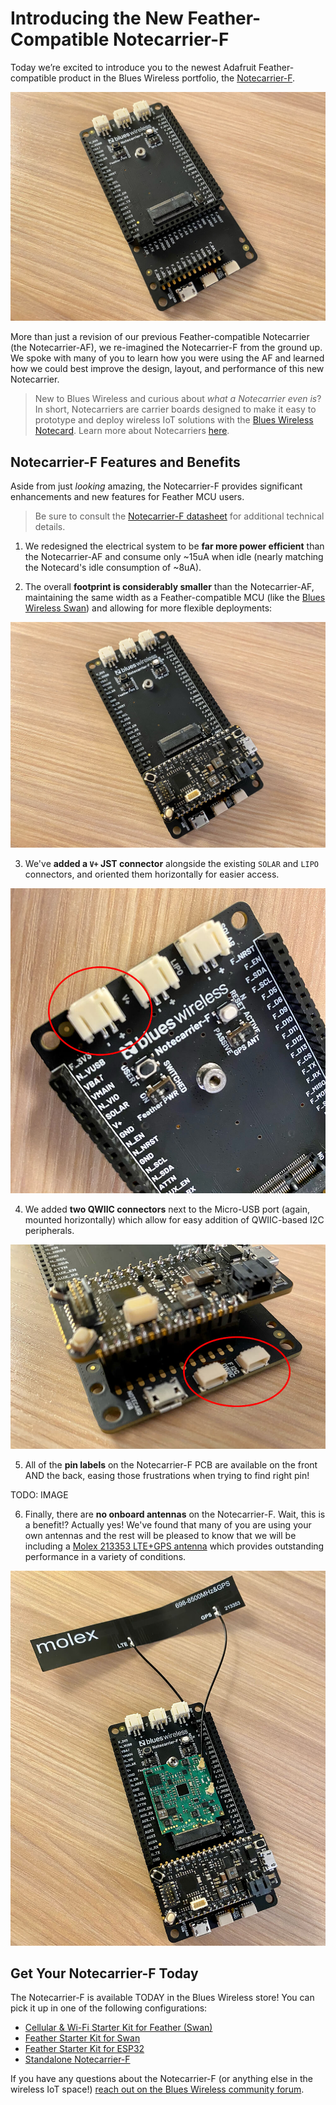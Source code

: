 # Introducing the New Feather-Compatible Notecarrier-F

Today we’re excited to introduce you to the newest Adafruit Feather-compatible product in the Blues Wireless portfolio, the [Notecarrier-F](TODO).

![blues wireless notecarrier-f](notecarrier-f.jpg)

More than just a revision of our previous Feather-compatible Notecarrier (the Notecarrier-AF), we re-imagined the Notecarrier-F from the ground up. We spoke with many of you to learn how you were using the AF and learned how we could best improve the design, layout, and performance of this new Notecarrier.

> New to Blues Wireless and curious about *what a Notecarrier even is*? In short, Notecarriers are carrier boards designed to make it easy to prototype and deploy wireless IoT solutions with the [Blues Wireless Notecard](/products/notecard/). Learn more about Notecarriers [here](/products/notecarrier/).

## Notecarrier-F Features and Benefits

Aside from just *looking* amazing, the Notecarrier-F provides significant enhancements and new features for Feather MCU users.

> Be sure to consult the [Notecarrier-F datasheet](TODO) for additional technical details.

1) We redesigned the electrical system to be **far more power efficient** than the Notecarrier-AF and consume only ~15uA when idle (nearly matching the Notecard's idle consumption of ~8uA).

2) The overall **footprint is considerably smaller** than the Notecarrier-AF, maintaining the same width as a Feather-compatible MCU (like the [Blues Wireless Swan](/products/swan/)) and allowing for more flexible deployments:

![blues wireless notecarrier-f with swan](notecarrier-f-swan.jpg)

3) We've **added a `V+` JST connector** alongside the existing `SOLAR` and `LIPO` connectors, and oriented them horizontally for easier access.

![blues wireless notecarrier-f jst connectors](notecarrier-f-vplus.jpg)

4) We added **two QWIIC connectors** next to the Micro-USB port (again, mounted horizontally) which allow for easy addition of QWIIC-based I2C peripherals.

![blues wireless notecarrier-f qwiic connectors](notecarrier-f-qwiic.jpg)

5) All of the **pin labels** on the Notecarrier-F PCB are available on the front AND the back, easing those frustrations when trying to find right pin!

TODO: IMAGE

6) Finally, there are **no onboard antennas** on the Notecarrier-F. Wait, this is a benefit!? Actually yes! We've found that many of you are using your own antennas and the rest will be pleased to know that we will be including a [Molex 213353 LTE+GPS antenna](https://www.molex.com/molex/products/part-detail/antennas/2133530100) which provides outstanding performance in a variety of conditions.

![blues wireless notecarrier-f with antenna](notecarrier-f-notecard-antenna.jpg)

## Get Your Notecarrier-F Today

The Notecarrier-F is available TODAY in the Blues Wireless store! You can pick it up in one of the following configurations:

- [Cellular & Wi-Fi Starter Kit for Feather (Swan)](TODO)
- [Feather Starter Kit for Swan](TODO)
- [Feather Starter Kit for ESP32](TODO)
- [Standalone Notecarrier-F](TODO)

If you have any questions about the Notecarrier-F (or anything else in the wireless IoT space!) [reach out on the Blues Wireless community forum](https://discuss.blues.io/).